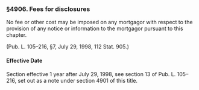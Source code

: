 ### §4906. Fees for disclosures ###

No fee or other cost may be imposed on any mortgagor with respect to the provision of any notice or information to the mortgagor pursuant to this chapter.

(Pub. L. 105–216, §7, July 29, 1998, 112 Stat. 905.)

#### Effective Date ####

Section effective 1 year after July 29, 1998, see section 13 of Pub. L. 105–216, set out as a note under section 4901 of this title.